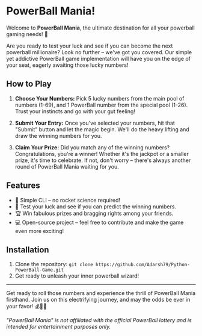 # PowerBall Mania!

Welcome to **PowerBall Mania**, the ultimate destination for all your powerball gaming needs! 🎉

Are you ready to test your luck and see if you can become the next powerball millionaire? Look no further – we've got you covered. Our simple yet addictive PowerBall game implementation will have you on the edge of your seat, eagerly awaiting those lucky numbers!

## How to Play

1. **Choose Your Numbers:** Pick 5 lucky numbers from the main pool of numbers (1-69), and 1 PowerBall number from the special pool (1-26). Trust your instincts and go with your gut feeling!

2. **Submit Your Entry:** Once you've selected your numbers, hit that "Submit" button and let the magic begin. We'll do the heavy lifting and draw the winning numbers for you.

3. **Claim Your Prize:** Did you match any of the winning numbers? Congratulations, you're a winner! Whether it's the jackpot or a smaller prize, it's time to celebrate. If not, don't worry – there's always another round of PowerBall Mania waiting for you.

## Features

- 🌟 Simple CLI – no rocket science required!
- 🎩 Test your luck and see if you can predict the winning numbers.
- 🏆 Win fabulous prizes and bragging rights among your friends.
- 💻 Open-source project – feel free to contribute and make the game even more exciting!

## Installation

1. Clone the repository: `git clone https://github.com/Adarsh79/Python-PowerBall-Game.git`
2. Get ready to unleash your inner powerball wizard!

---

Get ready to roll those numbers and experience the thrill of PowerBall Mania firsthand. Join us on this electrifying journey, and may the odds be ever in your favor! 💰🎉🔮

*"PowerBall Mania" is not affiliated with the official PowerBall lottery and is intended for entertainment purposes only.*
